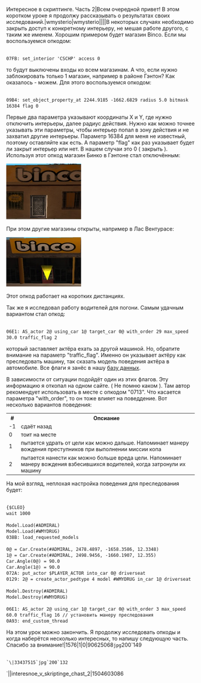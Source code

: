 Интересное в скриптинге. Часть 2|Всем очередной привет! В этом коротком уроке я продолжу рассказывать о результатах своих исследований.|wmysterio|wmysterio||||В некоторых случаях необходимо закрыть доступ к конкретному интерьеру, не мешая работе другого, с таким же именем. Хорошим примером будет магазин Binco. Если мы воспользуемся опкодом:


```

07FB: set_interior 'CSCHP' access 0
```



то будут выключены входы ко всем магазинам. А что, если нужно заблокировать только 1 магазин, например в районе Гэнтон? Как оказалось - можем. Для этого воспользуемся опкодом:


```

09B4: set_object_property_at 2244.9185 -1662.6829 radius 5.0 bitmask 16384 flag 0
```



Первые два параметра указывают координаты X и Y, где нужно отключить интерьеры, далее радиус действия. Нужно как можно точнее указывать эти параметры, чтобы интерьер попал в зону действия и не захватил другие интерьеры. Параметр 16384 для меня не известный, поэтому оставляйте как есть. А параметр "flag" как раз указывает будет ли закрыт интерьер или нет. В нашем случаи это 0 ( закрыть ). Используя этот опкод магазин Бинко в Гэнтоне стал отключённым:

<!--IMG1--><img src="/_pu/2/90625068.jpg" /><!--IMG1-->

При этом другие магазины открыты, например в Лас Вентурасе:

<!--IMG2--><img src="/_pu/2/33437515.jpg" /><!--IMG2-->

Этот опкод работает на коротких дистанциях.

Так же я исследовал работу водителей для погони. Самым удачным вариантом стал опкод:


```

06E1: AS_actor 2@ using_car 1@ target_car 0@ with_order 29 max_speed 30.0 traffic_flag 2
```



который заставляет актёра ехать за другой машиной. Но, обратите внимание на параметр "traffic_flag". Именно он указывает актёру как преследовать машину, так сказать модель поведения актёра в автомобиле. Все флаги я занёс в нашу <a href="/dir/gta_sa/povedenie_transporta_pri_pogone_dlja_opkoda_06e1/1-1-0-55" rel="nofollow">базу данных</a>.

В зависимости от ситуации подойдёт один из этих флагов. Эту информацию я откопал на одном сайте. ( Не помню каком ). Там автор рекомендует использовать в месте с опкодом "0713". Что касается параметра "with_order", то он тоже влияет на поведдение. Вот несколько вариантов поведения:

<table class="table table-bordered"><tbody>
<tr><th>#</th><th>Опсиание</th></tr>
<tr><td>-1</td><td>сдаёт назад</td></tr>
<tr><td>0</td><td>тоит на месте</td></tr>
<tr><td>1</td><td>пытается удрать от цели как можно дальше. Напоминает манеру вождения преступников при выполнении миссии копа</td></tr>
<tr><td>2</td><td>пытается нанести как можно больше вреда цели. Напоминает манеру вождения взбесившихся водителей, когда затронули их машину</td></tr>
</tbody></table>

На мой взгляд, неплохая настройка поведения для преследования будет:


```

{$CLEO}
wait 1000

Model.Load(#ADMIRAL)
Model.Load(#WMYDRUG)
038B: load_requested_models

0@ = Car.Create(#ADMIRAL, 2478.4897, -1658.3586, 12.3348)
1@ = Car.Create(#ADMIRAL, 2498.9456, -1660.1907, 12.355)
Car.Angle(0@) = 90.0
Car.Angle(1@) = 90.0
072A: put_actor $PLAYER_ACTOR into_car 0@ driverseat
0129: 2@ = create_actor_pedtype 4 model #WMYDRUG in_car 1@ driverseat

Model.Destroy(#ADMIRAL)
Model.Destroy(#WMYDRUG)

06E1: AS_actor 2@ using_car 1@ target_car 0@ with_order 3 max_speed 60.0 traffic_flag 16 // установить манеру преследования
0A93: end_custom_thread
```



На этом урок можно закончить. Я продолжу исследовать опкоды и когда наберётся несколько интересных, то напишу следующую часть. Спасибо за внимание!|1576|1|0|90625068`jpg`200`149
```

`\|33437515`jpg`200`132
```

`\||interesnoe_v_skriptinge_chast_2|1504603086